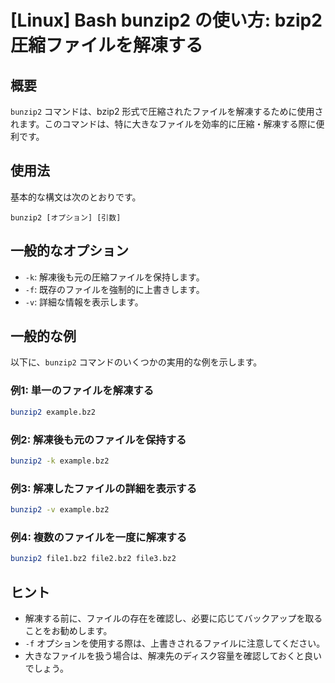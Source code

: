# [Linux] Bash bunzip2 の使い方: bzip2 圧縮ファイルを解凍する

## 概要
`bunzip2` コマンドは、bzip2 形式で圧縮されたファイルを解凍するために使用されます。このコマンドは、特に大きなファイルを効率的に圧縮・解凍する際に便利です。

## 使用法
基本的な構文は次のとおりです。

```
bunzip2 [オプション] [引数]
```

## 一般的なオプション
- `-k`: 解凍後も元の圧縮ファイルを保持します。
- `-f`: 既存のファイルを強制的に上書きします。
- `-v`: 詳細な情報を表示します。

## 一般的な例
以下に、`bunzip2` コマンドのいくつかの実用的な例を示します。

### 例1: 単一のファイルを解凍する
```bash
bunzip2 example.bz2
```

### 例2: 解凍後も元のファイルを保持する
```bash
bunzip2 -k example.bz2
```

### 例3: 解凍したファイルの詳細を表示する
```bash
bunzip2 -v example.bz2
```

### 例4: 複数のファイルを一度に解凍する
```bash
bunzip2 file1.bz2 file2.bz2 file3.bz2
```

## ヒント
- 解凍する前に、ファイルの存在を確認し、必要に応じてバックアップを取ることをお勧めします。
- `-f` オプションを使用する際は、上書きされるファイルに注意してください。
- 大きなファイルを扱う場合は、解凍先のディスク容量を確認しておくと良いでしょう。